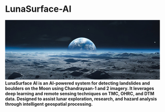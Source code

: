 # LunaSurface-AI

<img src="./moon.jpg">

<strong>
LunaSurface AI is an AI-powered system for detecting landslides and boulders on the Moon using Chandrayaan-1 and 2 imagery. It leverages deep learning and remote sensing techniques on TMC, OHRC, and DTM data. Designed to assist lunar exploration, research, and hazard analysis through intelligent geospatial processing.
</strong>